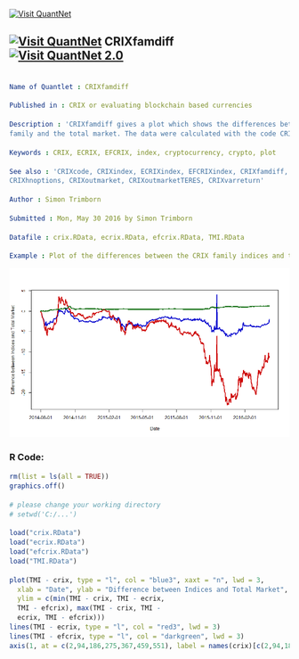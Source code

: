 
[<img src="https://github.com/QuantLet/Styleguide-and-FAQ/blob/master/pictures/banner.png" width="880" alt="Visit QuantNet">](http://quantlet.de/index.php?p=info)

## [<img src="https://github.com/QuantLet/Styleguide-and-Validation-procedure/blob/master/pictures/qloqo.png" alt="Visit QuantNet">](http://quantlet.de/) **CRIXfamdiff** [<img src="https://github.com/QuantLet/Styleguide-and-Validation-procedure/blob/master/pictures/QN2.png" width="60" alt="Visit QuantNet 2.0">](http://quantlet.de/d3/ia)

```yaml

Name of Quantlet : CRIXfamdiff

Published in : CRIX or evaluating blockchain based currencies

Description : 'CRIXfamdiff gives a plot which shows the differences between the indices in the CRIX
family and the total market. The data were calculated with the code CRIXcode.R.'

Keywords : CRIX, ECRIX, EFCRIX, index, cryptocurrency, crypto, plot

See also : 'CRIXcode, CRIXindex, ECRIXindex, EFCRIXindex, CRIXfamdiff, CRIXfamdiffloss, FDAXloss,
CRIXhnoptions, CRIXoutmarket, CRIXoutmarketTERES, CRIXvarreturn'

Author : Simon Trimborn

Submitted : Mon, May 30 2016 by Simon Trimborn

Datafile : crix.RData, ecrix.RData, efcrix.RData, TMI.RData

Example : Plot of the differences between the CRIX family indices and the total market.

```

![Picture1](CRIXfamdiff_plot.png)


### R Code:
```r
rm(list = ls(all = TRUE))
graphics.off()

# please change your working directory 
# setwd('C:/...')

load("crix.RData")
load("ecrix.RData")
load("efcrix.RData")
load("TMI.RData")

plot(TMI - crix, type = "l", col = "blue3", xaxt = "n", lwd = 3, 
  xlab = "Date", ylab = "Difference between Indices and Total Market", 
  ylim = c(min(TMI - crix, TMI - ecrix, 
  TMI - efcrix), max(TMI - crix, TMI - 
  ecrix, TMI - efcrix)))
lines(TMI - ecrix, type = "l", col = "red3", lwd = 3)
lines(TMI - efcrix, type = "l", col = "darkgreen", lwd = 3)
axis(1, at = c(2,94,186,275,367,459,551), label = names(crix)[c(2,94,186,275,367,459,551)])

```
